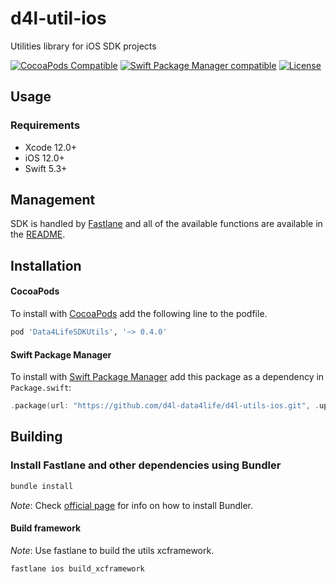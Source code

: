 # d4l-util-ios
Utilities library for iOS SDK projects

[![CocoaPods Compatible](https://img.shields.io/badge/pod-v0.5.0-blue.svg)](https://github.com/CocoaPods/CocoaPods)
[![Swift Package Manager compatible](https://img.shields.io/badge/SPM-compatible-brightgreen.svg?style=flat&colorA=28a745&&colorB=4E4E4E)](https://github.com/apple/swift-package-manager)
[![License](https://img.shields.io/badge/license-PRIVATE-blue.svg)](https://github.com/d4l-data4life/d4l-utils-ios/blob/main/LICENSE)

## Usage
### Requirements
* Xcode 12.0+
* iOS 12.0+
* Swift 5.3+

## Management
SDK is handled by [Fastlane](https://fastlane.tools/) and all of the available functions are available in the [README](fastlane/README.md).

## Installation

#### CocoaPods

To install with [CocoaPods](https://cocoapods.org/) add the following line to the podfile.

```ruby
pod 'Data4LifeSDKUtils', '~> 0.4.0'
```

#### Swift Package Manager

To install with [Swift Package Manager](https://swift.org/package-manager/) add this package as a dependency in `Package.swift`:

```swift
.package(url: "https://github.com/d4l-data4life/d4l-utils-ios.git", .upToNextMinor(from: "0.4.0"))
```

## Building

### Install Fastlane and other dependencies using Bundler

```sh
bundle install
```
*Note*: Check [official page](https://bundler.io/) for info on how to install Bundler.

#### Build framework
*Note*: Use fastlane to build the utils xcframework.
```sh
fastlane ios build_xcframework
```
